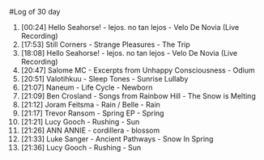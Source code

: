 #Log of 30 day

1. [00:24] Hello Seahorse! - lejos. no tan lejos - Velo De Novia (Live Recording)
1. [17:53] Still Corners - Strange Pleasures - The Trip
1. [18:08] Hello Seahorse! - lejos. no tan lejos - Velo De Novia (Live Recording)
1. [20:47] Salome MC - Excerpts from Unhappy Consciousness - Odium
1. [20:51] Valotihkuu - Sleep Tones - Sunrise Lullaby
1. [21:07] Naneum - Life Cycle - Newborn
1. [21:09] Ben Crosland - Songs from Rainbow Hill - The Snow is Melting
1. [21:12] Joram Feitsma - Rain / Belle - Rain
1. [21:17] Trevor Ransom - Spring EP - Spring
1. [21:21] Lucy Gooch - Rushing - Sun
1. [21:26] ANN ANNIE - cordillera - blossom
1. [21:33] Luke Sanger - Ancient Pathways - Snow In Spring
1. [21:36] Lucy Gooch - Rushing - Sun
